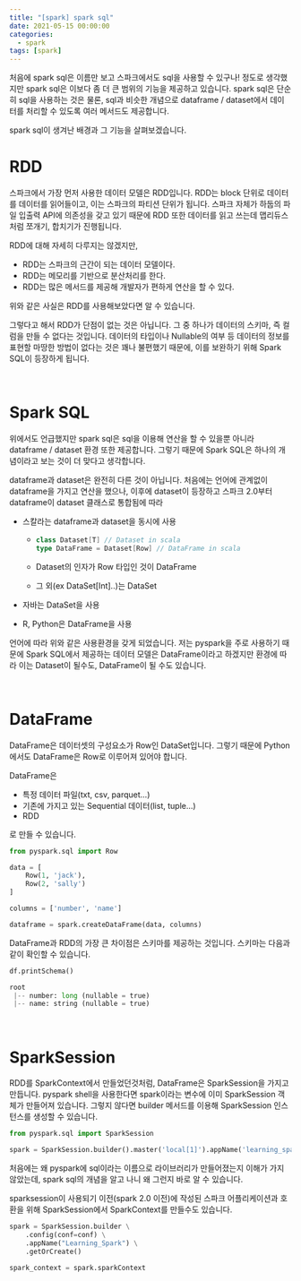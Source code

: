 ```yaml
---
title: "[spark] spark sql"
date: 2021-05-15 00:00:00
categories:
  - spark
tags: [spark]
---
```


처음에 spark sql은 이름만 보고 스파크에서도 sql을 사용할 수 있구나! 정도로 생각했지만 spark sql은 이보다 좀 더 큰 범위의 기능을 제공하고 있습니다. spark sql은 단순히 sql을 사용하는 것은 물론, sql과 비슷한 개념으로 dataframe / dataset에서 데이터를 처리할 수 있도록 여러 메서드도 제공합니다.

spark sql이 생겨난 배경과 그 기능을 살펴보겠습니다.



# RDD

스파크에서 가장 먼저 사용한 데이터 모델은 RDD입니다. RDD는 block 단위로 데이터를 데이터를 읽어들이고, 이는 스파크의 파티션 단위가 됩니다. 스파크 자체가 하둡의 파일 입출력 API에 의존성을 갖고 있기 때문에 RDD 또한 데이터를 읽고 쓰는데 맵리듀스처럼 쪼개기, 합치기가 진행됩니다.

RDD에 대해 자세히 다루지는 않겠지만, 

- RDD는 스파크의 근간이 되는 데이터 모델이다.
- RDD는 메모리를 기반으로 분산처리를 한다.
- RDD는 많은 메서드를 제공해 개발자가 편하게 연산을 할 수 있다.

위와 같은 사실은 RDD를 사용해보았다면 알 수 있습니다.

그렇다고 해서 RDD가 단점이 없는 것은 아닙니다. 그 중 하나가 데이터의 스키마, 즉 컬럼을 만들 수 없다는 것입니다. 데이터의 타입이나 Nullable의 여부 등 데이터의 정보를 표현할 마땅한 방법이 없다는 것은 꽤나 불편했기 때문에, 이를 보완하기 위해 Spark SQL이 등장하게 됩니다.

<br/>

# Spark SQL

위에서도 언급했지만 spark sql은 sql을 이용해 연산을 할 수 있을뿐 아니라 dataframe / dataset 환경 또한 제공합니다. 그렇기 때문에 Spark SQL은 하나의 개념이라고 보는 것이 더 맞다고 생각합니다.

dataframe과 dataset은 완전히 다른 것이 아닙니다. 처음에는 언어에 관계없이 dataframe을 가지고 연산을 했으나, 이후에 dataset이 등장하고 스파크 2.0부터 dataframe이 dataset 클래스로 통합됨에 따라

- 스칼라는 dataframe과 dataset을 동시에 사용

  - ```scala
    class Dataset[T] // Dataset in scala
    type DataFrame = Dataset[Row] // DataFrame in scala
    ```

  - Dataset의 인자가 Row 타입인 것이 DataFrame

  - 그 외(ex DataSet[Int]..)는 DataSet

- 자바는 DataSet을 사용

- R, Python은 DataFrame을 사용

언어에 따라 위와 같은 사용환경을 갖게 되었습니다. 저는 pyspark을 주로 사용하기 때문에 Spark SQL에서 제공하는 데이터 모델은 DataFrame이라고 하겠지만 환경에 따라 이는 Dataset이 될수도, DataFrame이 될 수도 있습니다.

<br/>

# DataFrame

DataFrame은 데이터셋의 구성요소가 Row인 DataSet입니다. 그렇기 때문에 Python에서도 DataFrame은 Row로 이루어져 있어야 합니다. 

DataFrame은

- 특정 데이터 파일(txt, csv, parquet...) 
- 기존에 가지고 있는 Sequential 데이터(list, tuple...)
- RDD

로 만들 수 있습니다.

```python
from pyspark.sql import Row

data = [
    Row(1, 'jack'),
    Row(2, 'sally')
]

columns = ['number', 'name']

dataframe = spark.createDataFrame(data, columns)
```



DataFrame과 RDD의 가장 큰 차이점은 스키마를 제공하는 것입니다. 스키마는 다음과 같이 확인할 수 있습니다.

```python
df.printSchema()

root
 |-- number: long (nullable = true)
 |-- name: string (nullable = true)
```

<br/>

# SparkSession

RDD를 SparkContext에서 만들었던것처럼, DataFrame은 SparkSession을 가지고 만듭니다. pyspark shell을 사용한다면 spark이라는 변수에 이미 SparkSession 객체가 만들어져 있습니다. 그렇지 않다면 builder 메서드를 이용해 SparkSession 인스턴스를 생성할 수 있습니다.

```python
from pyspark.sql import SparkSession

spark = SparkSession.builder().master('local[1]').appName('learning_spark').getOrCreate()
```

처음에는 왜 pyspark에 sql이라는 이름으로 라이브러리가 만들어졌는지 이해가 가지 않았는데, spark sql의 개념을 알고 나니 왜 그런지 바로 알 수 있습니다.

sparksession이 사용되기 이전(spark 2.0 이전)에 작성된 스파크 어플리케이션과 호환을 위해 SparkSession에서 SparkContext를 만들수도 있습니다.

```python
spark = SparkSession.builder \
    .config(conf=conf) \
    .appName("Learning_Spark") \
    .getOrCreate()

spark_context = spark.sparkContext
```

